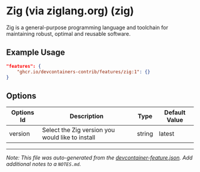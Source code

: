 
# Zig (via ziglang.org) (zig)

Zig is a general-purpose programming language and toolchain for maintaining robust, optimal and reusable software.

## Example Usage

```json
"features": {
    "ghcr.io/devcontainers-contrib/features/zig:1": {}
}
```

## Options

| Options Id | Description | Type | Default Value |
|-----|-----|-----|-----|
| version | Select the Zig version you would like to install | string | latest |



---

_Note: This file was auto-generated from the [devcontainer-feature.json](https://github.com/devcontainers-contrib/features/blob/main/src/zig/devcontainer-feature.json).  Add additional notes to a `NOTES.md`._
